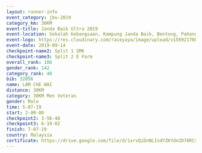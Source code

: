 ```yaml
---
layout: runner-info 
event_category: jbu-2019 
category_km: 30KM 
event-title: Janda Baik Ultra 2019  
event-location: Sekolah Kebangsaan, Kampung Janda Baik, Bentong, Pahang, Malaysia 
event-logo: https://res.cloudinary.com/raceyaya/image/upload/v1569217009/logo/janda-baik_vch1pc.jpg 
event-date: 2019-09-14 
checkpoint-name2: Split 1 SMK 
checkpoint-name3: Split 2 E Farm 
overall_rank: 186
gender_rank: 142
category_rank: 48
bib: 32056
name: LAM CHE WAI
distance: 30KM
category: 30KM Men Veteran
gender: Male
time: 5-07-19
start: 2-00-00
checkpoint2: 3-56-48
checkpoint3: 6-19-02
finish: 7-07-19
country: Malaysia
certificate: https://drive.google.com/file/d/1xrvQiDnNLIsdYZKYdn2D76RCXPFeVP35/view?usp=sharing
---
```

